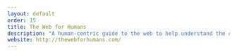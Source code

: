 ```yaml
---
layout: default
order: 15
title: The Web for Humans
description: "A human-centric guide to the web to help understand the changing landscape for web content publishers."
website: http://thewebforhumans.com/
---
```

